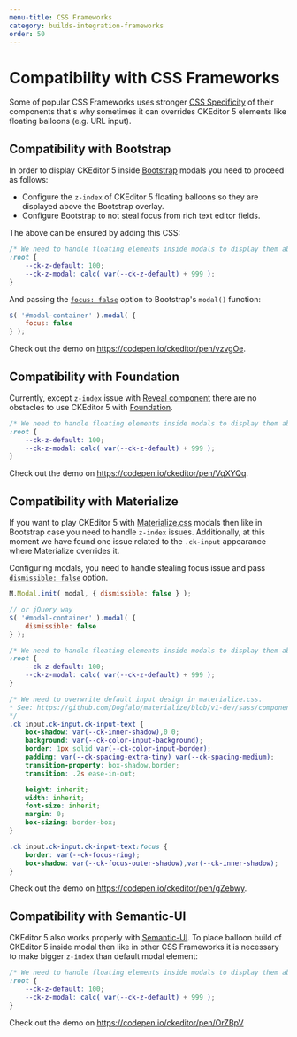 ```yaml
---
menu-title: CSS Frameworks
category: builds-integration-frameworks
order: 50
---
```


# Compatibility with CSS Frameworks

Some of popular CSS Frameworks uses stronger [CSS Specificity](https://developer.mozilla.org/en-US/docs/Web/CSS/Specificity) of their components that's why sometimes it can overrides CKEditor 5 elements like floating balloons (e.g. URL input).

## Compatibility with Bootstrap

In order to display CKEditor 5 inside [Bootstrap](https://getbootstrap.com/) modals you need to proceed as follows:

* Configure the `z-index` of CKEditor 5 floating balloons so they are displayed above the Bootstrap overlay.
* Configure Bootstrap to not steal focus from rich text editor fields.

The above can be ensured by adding this CSS:

```css
/* We need to handle floating elements inside modals to display them above Bootstrap components. */
:root {
	--ck-z-default: 100;
	--ck-z-modal: calc( var(--ck-z-default) + 999 );
}
```

And passing the [`focus: false`](https://getbootstrap.com/docs/4.1/components/modal/#options) option to Bootstrap's `modal()` function:

```js
$( '#modal-container' ).modal( {
	focus: false
} );
```

Check out the demo on https://codepen.io/ckeditor/pen/vzvgOe.

## Compatibility with Foundation

Currently, except `z-index` issue with [Reveal component](https://foundation.zurb.com/sites/docs/reveal.html) there are no obstacles to use CKEditor 5 with [Foundation](https://foundation.zurb.com/sites.html).

```css
/* We need to handle floating elements inside modals to display them above Foundation components. */
:root {
	--ck-z-default: 100;
	--ck-z-modal: calc( var(--ck-z-default) + 999 );
}
```

Check out the demo on https://codepen.io/ckeditor/pen/VqXYQq.

## Compatibility with Materialize

If you want to play CKEditor 5 with [Materialize.css](https://materializecss.com/) modals then like in Bootstrap case you need to handle `z-index` issues. Additionally, at this moment we have found one issue related to the `.ck-input` appearance where Materialize overrides it.

Configuring modals, you need to handle stealing focus issue and pass [`dismissible: false`](https://materializecss.com/modals.html#options) option.

```js
M.Modal.init( modal, { dismissible: false } );

// or jQuery way
$( '#modal-container' ).modal( {
	dismissible: false
} );
```

```css
/* We need to handle floating elements inside modals to display them above Materialize components. */
:root {
	--ck-z-default: 100;
	--ck-z-modal: calc( var(--ck-z-default) + 999 );
}

/* We need to overwrite default input design in materialize.css.
* See: https://github.com/Dogfalo/materialize/blob/v1-dev/sass/components/forms/_input-fields.scss#L10-L40
*/
.ck input.ck-input.ck-input-text {
	box-shadow: var(--ck-inner-shadow),0 0;
	background: var(--ck-color-input-background);
	border: 1px solid var(--ck-color-input-border);
	padding: var(--ck-spacing-extra-tiny) var(--ck-spacing-medium);
	transition-property: box-shadow,border;
	transition: .2s ease-in-out;

	height: inherit;
	width: inherit;
	font-size: inherit;
	margin: 0;
	box-sizing: border-box;
}

.ck input.ck-input.ck-input-text:focus {
	border: var(--ck-focus-ring);
	box-shadow: var(--ck-focus-outer-shadow),var(--ck-inner-shadow);
}
```

Check out the demo on https://codepen.io/ckeditor/pen/gZebwy.

## Compatibility with Semantic-UI

CKEditor 5 also works properly with [Semantic-UI](https://semantic-ui.com/). To place balloon build of CKEditor 5 inside modal then like in other CSS Frameworks it is necessary to make bigger `z-index` than default modal element:

```css
/* We need to handle floating elements inside modals to display them above Materialize components. */
:root {
	--ck-z-default: 100;
	--ck-z-modal: calc( var(--ck-z-default) + 999 );
}
```

Check out the demo on https://codepen.io/ckeditor/pen/OrZBpV
